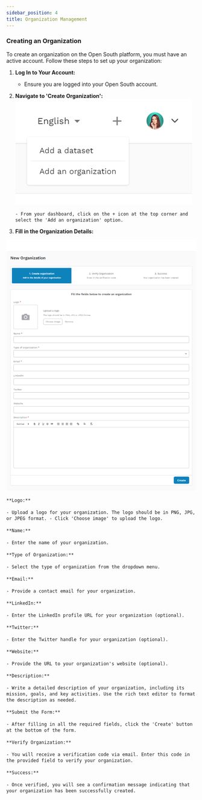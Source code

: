 ```yaml
---
sidebar_position: 4
title: Organization Management
---
```


### Creating an Organization

To create an organization on the Open South platform, you must have an active account. Follow these steps to set up your organization:

1.  **Log In to Your Account:**
    - Ensure you are logged into your Open South account.
2.  **Navigate to 'Create Organization':**
    ![Added Organization/Dataset icon](./images/add-icon.png)

        - From your dashboard, click on the + icon at the top corner and select the 'Add an organization' option.

3.  **Fill in the Organization Details:**

![Create Orgnaization](./images/create-organization-page.png)

    **Logo:**

    - Upload a logo for your organization. The logo should be in PNG, JPG, or JPEG format. - Click 'Choose image' to upload the logo.

    **Name:**

    - Enter the name of your organization.

    **Type of Organization:**

    - Select the type of organization from the dropdown menu.

    **Email:**

    - Provide a contact email for your organization.

    **LinkedIn:**

    - Enter the LinkedIn profile URL for your organization (optional).

    **Twitter:**

    - Enter the Twitter handle for your organization (optional).

    **Website:**

    - Provide the URL to your organization's website (optional).

    **Description:**

    - Write a detailed description of your organization, including its mission, goals, and key activities. Use the rich text editor to format the description as needed.

    **Submit the Form:**

    - After filling in all the required fields, click the 'Create' button at the bottom of the form.

    **Verify Organization:**

    - You will receive a verification code via email. Enter this code in the provided field to verify your organization.

    **Success:**

    - Once verified, you will see a confirmation message indicating that your organization has been successfully created.

